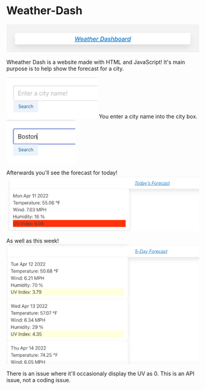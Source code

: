 # Weather-Dash

![alt text](https://github.com/DerekRin/Weather-Dash/blob/main/Images/Name.png?raw=true)

Wheather Dash is a website made with HTML and JavaScript!
It's main purpose is to help show the forecast for a city.

![alt text](https://github.com/DerekRin/Weather-Dash/blob/main/Images/EnterCity.png?raw=true)
You enter a city name into the city box.
![alt text](https://github.com/DerekRin/Weather-Dash/blob/main/Images/EnterCity2.png?raw=true)

Afterwards you'll see the forecast for today!
![alt text](https://github.com/DerekRin/Weather-Dash/blob/main/Images/Today.png?raw=true)

As well as this week!
![alt text](https://github.com/DerekRin/Weather-Dash/blob/main/Images/Week.png?raw=true)

There is an issue where it'll occasionaly display the UV as 0.
This is an API issue, not a coding issue.
